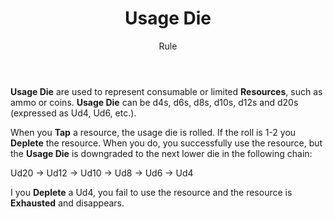 <header>

# Usage Die

<p class="subheading">Rule</p>

</header>

**Usage Die** are used to represent consumable or limited **Resources**, such as ammo or coins. **Usage Die** can be d4s, d6s, d8s, d10s, d12s and d20s (expressed as Ud4, Ud6, etc.).

When you **Tap** a resource, the usage die is rolled. If the roll is 1-2 you **Deplete** the resource. When you do, you successfully use the resource, but the **Usage Die** is downgraded to the next lower die in the following chain:

Ud20 → Ud12 → Ud10 → Ud8 → Ud6 → Ud4

I you **Deplete** a Ud4, you fail to use the resource and the resource is **Exhausted** and disappears.

